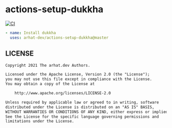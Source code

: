 # actions-setup-dukkha

[![CI](https://github.com/arhat-dev/actions-setup-dukkha/workflows/CI/badge.svg)](https://github.com/arhat-dev/actions-setup-dukkha/actions?query=workflow%3ACI)

```yaml
- name: Install dukkha
  uses: arhat-dev/actions-setup-dukkha@master
```

## LICENSE

```txt
Copyright 2021 The arhat.dev Authors.

Licensed under the Apache License, Version 2.0 (the "License");
you may not use this file except in compliance with the License.
You may obtain a copy of the License at

    http://www.apache.org/licenses/LICENSE-2.0

Unless required by applicable law or agreed to in writing, software
distributed under the License is distributed on an "AS IS" BASIS,
WITHOUT WARRANTIES OR CONDITIONS OF ANY KIND, either express or implied.
See the License for the specific language governing permissions and
limitations under the License.
```
